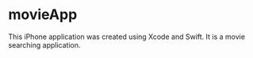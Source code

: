 # movieApp
This iPhone application was created using Xcode and Swift. It is a movie searching application.
